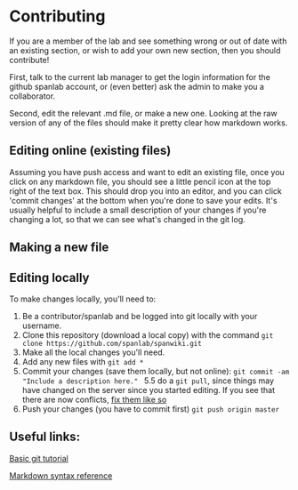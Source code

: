 # Contributing

If you are a member of the lab and see something wrong or out of date with an existing section, or wish to add your own new section, then you should contribute! 

First, talk to the current lab manager to get the login information for the github spanlab account, or (even better) ask the admin to make you a collaborator. 

Second, edit the relevant .md file, or make a new one. Looking at the raw version of any of the files should make it pretty clear how markdown works. 

## Editing online (existing files)
Assuming you have push access and want to edit an existing file, once you click on any markdown file, you should see a little pencil icon at the top right of the text box. This should drop you into an editor, and you can click 'commit changes' at the bottom when you're done to save your edits. It's usually helpful to include a small description of your changes if you're changing a lot, so that we can see what's changed in the git log. 

## Making a new file

## Editing locally
To make changes locally, you'll need to:
1. Be a contributor/spanlab and be logged into git locally with your username.
2. Clone this repository (download a local copy) with the command `git clone https://github.com/spanlab/spanwiki.git`
3. Make all the local changes you'll need. 
4. Add any new files with `git add *`
5. Commit your changes (save them locally, but not online): `git commit -am "Include a description here." `
5.5 do a `git pull`, since things may have changed on the server since you started editing. If you see that there are now conflicts, [fix them like so](https://stackoverflow.com/questions/161813/how-to-resolve-merge-conflicts-in-git)
6. Push your changes (you have to commit first) `git push origin master`


## Useful links:
[Basic git tutorial](http://rogerdudler.github.io/git-guide/)

[Markdown syntax reference](http://commonmark.org/help/)
